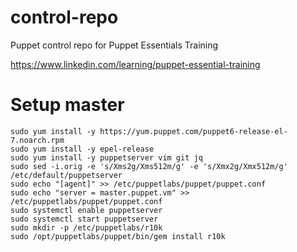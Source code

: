 # control-repo
Puppet control repo for Puppet Essentials Training

https://www.linkedin.com/learning/puppet-essential-training

# Setup master

```
sudo yum install -y https://yum.puppet.com/puppet6-release-el-7.noarch.rpm
sudo yum install -y epel-release
sudo yum install -y puppetserver vim git jq
sudo sed -i.orig -e 's/Xms2g/Xms512m/g' -e 's/Xmx2g/Xmx512m/g' /etc/default/puppetserver
sudo echo "[agent]" >> /etc/puppetlabs/puppet/puppet.conf 
sudo echo "server = master.puppet.vm" >> /etc/puppetlabs/puppet/puppet.conf 
sudo systemctl enable puppetserver
sudo systemctl start puppetserver
sudo mkdir -p /etc/puppetlabs/r10k
sudo /opt/puppetlabs/puppet/bin/gem install r10k
```
